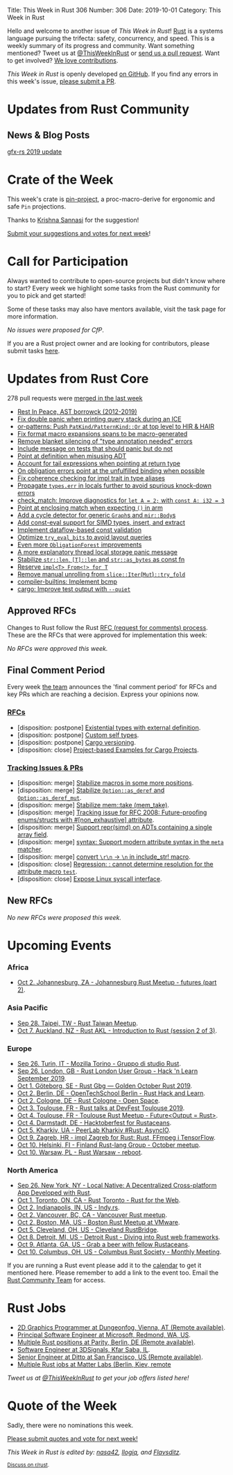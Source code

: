 Title: This Week in Rust 306
Number: 306
Date: 2019-10-01
Category: This Week in Rust

Hello and welcome to another issue of *This Week in Rust*!
[Rust](http://rust-lang.org) is a systems language pursuing the trifecta: safety, concurrency, and speed.
This is a weekly summary of its progress and community.
Want something mentioned? Tweet us at [@ThisWeekInRust](https://twitter.com/ThisWeekInRust) or [send us a pull request](https://github.com/cmr/this-week-in-rust).
Want to get involved? [We love contributions](https://github.com/rust-lang/rust/blob/master/CONTRIBUTING.md).

*This Week in Rust* is openly developed [on GitHub](https://github.com/cmr/this-week-in-rust).
If you find any errors in this week's issue, [please submit a PR](https://github.com/cmr/this-week-in-rust/pulls).

# Updates from Rust Community

## News & Blog Posts

[gfx-rs 2019 update](https://gfx-rs.github.io/2019/10/01/update.html)

# Crate of the Week

This week's crate is [pin-project](https://crates.io/crates/pin-project), a proc-macro-derive for ergonomic and safe `Pin` projections.

Thanks to [Krishna Sannasi](https://users.rust-lang.org/t/crate-of-the-week/2704/636) for the suggestion!

[Submit your suggestions and votes for next week][submit_crate]!

[submit_crate]: https://users.rust-lang.org/t/crate-of-the-week/2704

# Call for Participation

Always wanted to contribute to open-source projects but didn't know where to start?
Every week we highlight some tasks from the Rust community for you to pick and get started!

Some of these tasks may also have mentors available, visit the task page for more information.

*No issues were proposed for CfP*.

If you are a Rust project owner and are looking for contributors, please submit tasks [here][guidelines].

[guidelines]: https://users.rust-lang.org/t/twir-call-for-participation/4821

# Updates from Rust Core

278 pull requests were [merged in the last week][merged]

[merged]: https://github.com/search?q=is%3Apr+org%3Arust-lang+is%3Amerged+merged%3A2019-09-23..2019-09-30

* [Rest In Peace, AST borrowck (2012-2019)](https://github.com/rust-lang/rust/pull/64790)
* [Fix double panic when printing query stack during an ICE](https://github.com/rust-lang/rust/pull/64799)
* [or-patterns: Push `PatKind/PatternKind::Or` at top level to HIR & HAIR](https://github.com/rust-lang/rust/pull/64508)
* [Fix format macro expansions spans to be macro-generated](https://github.com/rust-lang/rust/pull/64793)
* [Remove blanket silencing of "type annotation needed" errors](https://github.com/rust-lang/rust/pull/64746)
* [Include message on tests that should panic but do not](https://github.com/rust-lang/rust/pull/64745)
* [Point at definition when misusing ADT](https://github.com/rust-lang/rust/pull/64691)
* [Account for tail expressions when pointing at return type](https://github.com/rust-lang/rust/pull/64802)
* [On obligation errors point at the unfulfilled binding when possible](https://github.com/rust-lang/rust/pull/64151)
* [Fix coherence checking for impl trait in type aliases](https://github.com/rust-lang/rust/pull/63934)
* [Propagate `types.err` in locals further to avoid spurious knock-down errors](https://github.com/rust-lang/rust/pull/64674)
* [check_match: Improve diagnostics for `let A = 2;` with `const A: i32 = 3`](https://github.com/rust-lang/rust/pull/64859)
* [Point at enclosing match when expecting `()` in arm](https://github.com/rust-lang/rust/pull/64825)
* [Add a cycle detector for generic `Graph`s and `mir::Body`s](https://github.com/rust-lang/rust/pull/64622)
* [Add const-eval support for SIMD types, insert, and extract](https://github.com/rust-lang/rust/pull/64738)
* [Implement dataflow-based const validation](https://github.com/rust-lang/rust/pull/64470)
* [Optimize `try_eval_bits` to avoid layout queries](https://github.com/rust-lang/rust/pull/64673)
* [Even more `ObligationForest` improvements](https://github.com/rust-lang/rust/pull/64627)
* [A more explanatory thread local storage panic message](https://github.com/rust-lang/rust/pull/64481)
* [Stabilize `str::len`, `[T]::len` and `str::as_bytes` as const fn](https://github.com/rust-lang/rust/pull/63770)
* [Reserve `impl<T> From<!> for T`](https://github.com/rust-lang/rust/pull/62661)
* [Remove manual unrolling from `slice::Iter`(`Mut`)`::try_fold`](https://github.com/rust-lang/rust/pull/64600)
* [compiler-builtins: Implement bcmp](https://github.com/rust-lang/compiler-builtins/pull/315)
* [cargo: Improve test output with `--quiet`](https://github.com/rust-lang/cargo/pull/7446)

## Approved RFCs

Changes to Rust follow the Rust [RFC (request for comments)
process](https://github.com/rust-lang/rfcs#rust-rfcs). These
are the RFCs that were approved for implementation this week:

*No RFCs were approved this week.*

## Final Comment Period

Every week [the team](https://www.rust-lang.org/team.html) announces the
'final comment period' for RFCs and key PRs which are reaching a
decision. Express your opinions now.

### [RFCs](https://github.com/rust-lang/rfcs/labels/final-comment-period)

* [disposition: postpone] [Existential types with external definition](https://github.com/rust-lang/rfcs/pull/2492).
* [disposition: postpone] [Custom self types](https://github.com/rust-lang/rfcs/pull/2362).
* [disposition: postpone] [Cargo versioning](https://github.com/rust-lang/rfcs/pull/2182).
* [disposition: close] [Project-based Examples for Cargo Projects](https://github.com/rust-lang/rfcs/pull/2517).

### [Tracking Issues & PRs](https://github.com/rust-lang/rust/labels/final-comment-period)

* [disposition: merge] [Stabilize macros in some more positions](https://github.com/rust-lang/rust/pull/63931).
* [disposition: merge] [Stabilize `Option::as_deref` and `Option::as_deref_mut`](https://github.com/rust-lang/rust/pull/64708).
* [disposition: merge] [Stabilize mem::take (mem_take)](https://github.com/rust-lang/rust/pull/64716).
* [disposition: merge] [Tracking issue for RFC 2008: Future-proofing enums/structs with #[non_exhaustive] attribute](https://github.com/rust-lang/rust/issues/44109).
* [disposition: merge] [Support repr(simd) on ADTs containing a single array field](https://github.com/rust-lang/rust/pull/63531).
* [disposition: merge] [syntax: Support modern attribute syntax in the `meta` matcher](https://github.com/rust-lang/rust/pull/63674).
* [disposition: merge] [convert `\r\n` -> `\n` in include_str! macro](https://github.com/rust-lang/rust/pull/63681).
* [disposition: close] [Regression: : cannot determine resolution for the attribute macro `test`](https://github.com/rust-lang/rust/issues/56375).
* [disposition: close] [Expose Linux syscall interface](https://github.com/rust-lang/rust/pull/63745).

## New RFCs

*No new RFCs were proposed this week.*

# Upcoming Events

### Africa

* [Oct  2. Johannesburg, ZA - Johannesburg Rust Meetup - futures (part 2)](https://www.meetup.com/Johannesburg-Rust-Meetup/events/dgqmbryznbdb/).

### Asia Pacific

* [Sep 28. Taipei, TW - Rust Taiwan Meetup](https://www.facebook.com/events/2110177005945081/).
* [Oct  7. Auckland, NZ - Rust AKL - Introduction to Rust (session 2 of 3)](https://www.meetup.com/rust-akl/events/259481147/).

### Europe

* [Sep 26. Turin, IT - Mozilla Torino - Gruppo di studio Rust](https://www.meetup.com/Mozilla-Torino/events/264748662).
* [Sep 26. London, GB - Rust London User Group - Hack 'n Learn September 2019](https://www.meetup.com/it-IT/Rust-London-User-Group/events/264999149/).
* [Oct  1. Göteborg, SE - Rust Gbg — Golden October Rust 2019](https://www.meetup.com/rustgbg/events/264957575/).
* [Oct  2. Berlin, DE - OpenTechSchool Berlin - Rust Hack and Learn](https://www.meetup.com/opentechschool-berlin/events/nxdpgryznbdb/).
* [Oct  2. Cologne, DE - Rust Cologne - Open Space](https://www.meetup.com/RustCologne/events/tnrnbryznbdb/).
* [Oct  3. Toulouse, FR - Rust talks at DevFest Toulouse 2019](https://devfesttoulouse.fr/).
* [Oct  4. Toulouse, FR - Toulouse Rust Meetup - Future<Output = Rust>](https://www.meetup.com/Toulouse-Rust-Meetup/events/264780064).
* [Oct  4. Darmstadt, DE - Hacktoberfest for Rustaceans](https://www.meetup.com/Rust-Rhein-Main/events/265052778).
* [Oct  5. Kharkiv, UA - PeerLab Kharkiv #Rust: AsyncIO](https://dou.ua/calendar/28904/).
* [Oct  9. Zagreb, HR - impl Zagreb for Rust: Rust, FFmpeg i TensorFlow](https://www.meetup.com/Zagreb-Rust-Meetup/events/265307360/).
* [Oct 10. Helsinki, FI - Finland Rust-lang Group - October meetup](https://www.meetup.com/Finland-Rust-Meetup/events/265091401/).
* [Oct 10. Warsaw, PL - Rust Warsaw - reboot](https://www.meetup.com/Rust-Warsaw/events/265091321/).

### North America

* [Sep 26. New York, NY - Local Native: A Decentralized Cross-platform App Developed with Rust](https://www.meetup.com/Rust-NYC/events/264849068/).
* [Oct  1. Toronto, ON, CA - Rust Toronto - Rust for the Web](https://www.meetup.com/Rust-Toronto/events/264727074/).
* [Oct  2. Indianapolis, IN, US - Indy.rs](https://www.meetup.com/indyrs/events/mffbtpyznbdb/).
* [Oct  2. Vancouver, BC, CA - Vancouver Rust meetup](https://www.meetup.com/Vancouver-Rust/events/rwcpfryznbdb/).
* [Oct  2. Boston, MA, US - Boston Rust Meetup at VMware](https://www.meetup.com/BostonRust/events/264555065/).
* [Oct  5. Cleveland, OH, US - Cleveland RustBridge](https://coffee.dev/rustbridge).
* [Oct  8. Detroit, MI, US - Detroit Rust - Diving into Rust web frameworks](https://www.meetup.com/detroitrust/events/265090754/).
* [Oct  9. Atlanta, GA, US - Grab a beer with fellow Rustaceans](https://www.meetup.com/Rust-ATL/events/qxqdgryznbmb/).
* [Oct 10. Columbus, OH, US - Columbus Rust Society - Monthly Meeting](https://www.meetup.com/columbus-rs/events/dpkhgryznbnb/).

If you are running a Rust event please add it to the [calendar] to get
it mentioned here. Please remember to add a link to the event too.
Email the [Rust Community Team][community] for access.

[calendar]: https://www.google.com/calendar/embed?src=apd9vmbc22egenmtu5l6c5jbfc%40group.calendar.google.com
[community]: mailto:community-team@rust-lang.org

# Rust Jobs

* [2D Graphics Programmer at Dungeonfog, Vienna, AT (Remote available)](https://www.dungeonfog.com/about/job-offers/).
* [Principal Software Engineer at Microsoft, Redmond, WA, US](https://twitter.com/ryan_levick/status/1171830191804551168).
* [Multiple Rust positions at Parity, Berlin, DE (Remote available)](https://www.parity.io/jobs/).
* [Software Engineer at 3DSignals, Kfar Saba, IL](https://3dsig.com/positions/software-engineer/).
* [Senior Engineer at Ditto at San Francisco, US (Remote available)](https://twitter.com/Adam_Fish/status/1173672751271268352).
* [Multiple Rust jobs at Matter Labs (Berlin, Kiev, remote](https://medium.com/matter-labs/software-engineering-jobs-at-matter-labs-c456d01b2a02)

*Tweet us at [@ThisWeekInRust](https://twitter.com/ThisWeekInRust) to get your job offers listed here!*

# Quote of the Week

Sadly, there were no nominations this week.

[Please submit quotes and vote for next week!](https://users.rust-lang.org/t/twir-quote-of-the-week/328)

*This Week in Rust is edited by: [nasa42](https://github.com/nasa42), [llogiq](https://github.com/llogiq), and [Flavsditz](https://github.com/Flavsditz).*

<small>[Discuss on r/rust]().</small>
